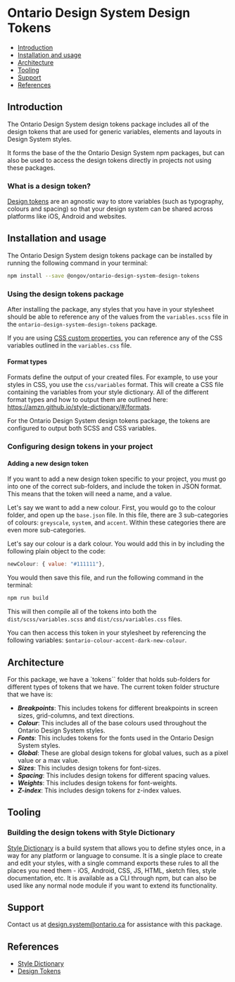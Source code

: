 # Ontario Design System Design Tokens

- [Introduction](#introduction)
- [Installation and usage](#installation-and-usage)
- [Architecture](#architecture)
- [Tooling](#tooling)
- [Support](#support)
- [References](#references)

## Introduction

The Ontario Design System design tokens package includes all of the design tokens that are used for generic variables, elements and layouts in Design System styles.

It forms the base of the the Ontario Design System npm packages, but can also be used to access the design tokens directly in projects not using these packages.

### What is a design token?

[Design tokens](https://css-tricks.com/what-are-design-tokens/) are an agnostic way to store variables (such as typography, colours and spacing) so that your design system can be shared across platforms like iOS, Android and websites.

## Installation and usage

The Ontario Design System design tokens package can be installed by running the following command in your terminal:

```bash
npm install --save @ongov/ontario-design-system-design-tokens
```

### Using the design tokens package

After installing the package, any styles that you have in your stylesheet should be able to reference any of the values from the `variables.scss` file in the `ontario-design-system-design-tokens` package.

If you are using [CSS custom properties](https://developer.mozilla.org/en-US/docs/Web/CSS/Using_CSS_custom_properties), you can reference any of the CSS variables outlined in the `variables.css` file.

#### Format types

Formats define the output of your created files. For example, to use your styles in CSS, you use the `css/variables` format. This will create a CSS file containing the variables from your style dictionary. All of the different format types and how to output them are outlined here: https://amzn.github.io/style-dictionary/#/formats.

For the Ontario Design System design tokens package, the tokens are configured to output both SCSS and CSS variables.

### Configuring design tokens in your project

#### Adding a new design token

If you want to add a new design token specific to your project, you must go into one of the correct sub-folders, and include the token in JSON format. This means that the token will need a name, and a value.

Let's say we want to add a new colour. First, you would go to the colour folder, and open up the `base.json` file. In this file, there are 3 sub-categories of colours: `greyscale`, `system`, and `accent`. Within these categories there are even more sub-categories.

Let's say our colour is a dark colour. You would add this in by including the following plain object to the code:

```js
newColour: { value: "#111111"},
```

You would then save this file, and run the following command in the terminal:

```bash
npm run build
```

This will then compile all of the tokens into both the `dist/scss/variables.scss` and `dist/css/variables.css` files.

You can then access this token in your stylesheet by referencing the following variables: `$ontario-colour-accent-dark-new-colour`.

## Architecture

For this package, we have a `tokens`` folder that holds sub-folders for different types of tokens that we have. The current token folder structure that we have is:

- **_Breakpoints_**: This includes tokens for different breakpoints in screen sizes, grid-columns, and text directions.
- **_Colour_**: This includes all of the base colours used throughout the Ontario Design System styles.
- **_Fonts_**: This includes tokens for the fonts used in the Ontario Design System styles.
- **_Global_**: These are global design tokens for global values, such as a pixel value or a max value.
- **_Sizes_**: This includes design tokens for font-sizes.
- **_Spacing_**: This includes design tokens for different spacing values.
- **_Weights_**: This includes design tokens for font-weights.
- **_Z-index_**: This includes design tokens for z-index values.

## Tooling

### Building the design tokens with Style Dictionary

[Style Dictionary](https://amzn.github.io/style-dictionary/) is a build system that allows you to define styles once, in a way for any platform or language to consume. It is a single place to create and edit your styles, with a single command exports these rules to all the places you need them - iOS, Android, CSS, JS, HTML, sketch files, style documentation, etc. It is available as a CLI through npm, but can also be used like any normal node module if you want to extend its functionality.

## Support

Contact us at [design.system@ontario.ca](mailto:design.system@ontario.ca) for assistance with this package.

## References

- [Style Dictionary](https://amzn.github.io/style-dictionary/)
- [Design Tokens](https://css-tricks.com/what-are-design-tokens/)
